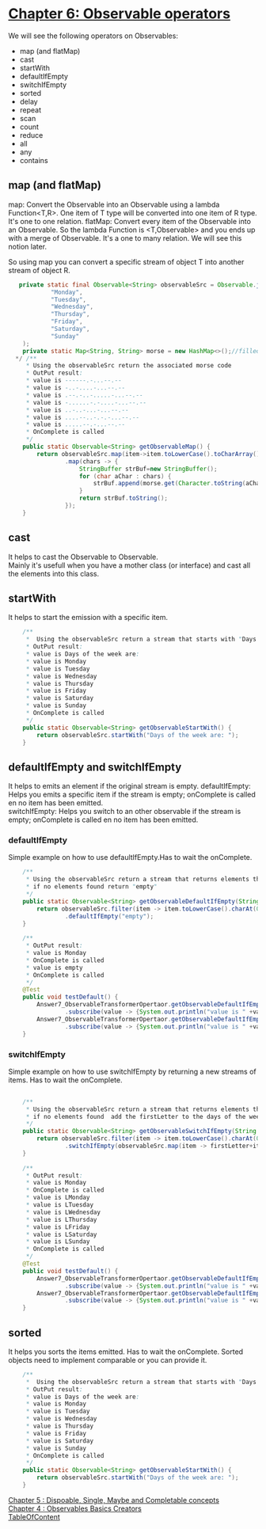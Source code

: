 # [Chapter 6: Observable operators]
We will see the following operators on Observables:
- map (and flatMap)
- cast
- startWith
- defaultIfEmpty
- switchIfEmpty
- sorted
- delay
- repeat
- scan
- count
- reduce
- all
- any
- contains



## map (and flatMap)
map: Convert the Observable<T> into an Observable<R> using a lambda Function<T,R>. One item of T type will be converted into one item of R type. It's one to one relation.
flatMap: Convert every item of the Observable<T> into an Observable<R>. So the lambda Function is <T,Observable<R>> and you ends up with a merge of Observable<R>. It's a one to many relation. We will see this notion later.

So using map you can convert a specific stream of object T into another stream of object R.
```java
   private static final Observable<String> observableSrc = Observable.just(
            "Monday",
            "Tuesday",
            "Wednesday",
            "Thursday",
            "Friday",
            "Saturday",
            "Sunday"
    );
    private static Map<String, String> morse = new HashMap<>();//filled elsewhere
  */ /**
     * Using the observableSrc return the associated morse code
     * OutPut result:
     * value is ------.-...--.--
     * value is -..-....-...--.--
     * value is .--.-..-.....-...--.--
     * value is -......-.-....-...--.--
     * value is ..-..-...-...--.--
     * value is ....--..-.-.-...--.--
     * value is .....--.-...--.--
     * OnComplete is called
     */
    public static Observable<String> getObservableMap() {
        return observableSrc.map(item->item.toLowerCase().toCharArray())
                .map(chars -> {
                    StringBuffer strBuf=new StringBuffer();
                    for (char aChar : chars) {
                        strBuf.append(morse.get(Character.toString(aChar)));
                    }
                    return strBuf.toString();
                });
    }
```

## cast
It helps to cast the Observable<R> to Observable<T>.  
Mainly it's usefull when you have a mother class (or interface) and cast all the elements into this class.

## startWith
It helps to start the emission with a specific item.

```java
    /**
     *  Using the observableSrc return a stream that starts with "Days of the week are: "
     * OutPut result:
     * value is Days of the week are:
     * value is Monday
     * value is Tuesday
     * value is Wednesday
     * value is Thursday
     * value is Friday
     * value is Saturday
     * value is Sunday
     * OnComplete is called
     */
    public static Observable<String> getObservableStartWith() {
        return observableSrc.startWith("Days of the week are: ");
    }
```
## defaultIfEmpty and switchIfEmpty
It helps to emits an element if the original stream is empty.
defaultIfEmpty: Helps you emits a specific item if the stream is empty; onComplete is called en no item has been emitted.  
switchIfEmpty: Helps you switch to an other observable if the stream is empty; onComplete is called en no item has been emitted.
### defaultIfEmpty
Simple example on how to use defaultIfEmpty.Has to wait the onComplete.
```java
    /**
     * Using the observableSrc return a stream that returns elements that start with firstLetter
     * if no elements found return "empty"
     */
    public static Observable<String> getObservableDefaultIfEmpty(String firstLetter) {
        return observableSrc.filter(item -> item.toLowerCase().charAt(0)==firstLetter.toLowerCase().charAt(0))
                .defaultIfEmpty("empty");
    }
    
    /**
     * OutPut result:
     * value is Monday
     * OnComplete is called
     * value is empty
     * OnComplete is called
     */
    @Test
    public void testDefault() {
        Answer7_ObservableTransformerOpertaor.getObservableDefaultIfEmpty("M")
                .subscribe(value -> {System.out.println("value is " +value);});
        Answer7_ObservableTransformerOpertaor.getObservableDefaultIfEmpty("L")
                .subscribe(value -> {System.out.println("value is " +value);});
    }
```
### switchIfEmpty
Simple example on how to use switchIfEmpty by returning a new streams of items. Has to wait the onComplete.

```java
    
    /**
     * Using the observableSrc return a stream that returns elements that start with firstLetter
     * if no elements found  add the firstLetter to the days of the week and return them
     */
    public static Observable<String> getObservableSwitchIfEmpty(String firstLetter) {
        return observableSrc.filter(item -> item.toLowerCase().charAt(0)==firstLetter.toLowerCase().charAt(0))
                .switchIfEmpty(observableSrc.map(item -> firstLetter+item));
    }
    
    /**
     * OutPut result:
     * value is Monday
     * OnComplete is called
     * value is LMonday
     * value is LTuesday
     * value is LWednesday
     * value is LThursday
     * value is LFriday
     * value is LSaturday
     * value is LSunday
     * OnComplete is called
     */
    @Test
    public void testDefault() {
        Answer7_ObservableTransformerOpertaor.getObservableDefaultIfEmpty("M")
                .subscribe(value -> {System.out.println("value is " +value);});
        Answer7_ObservableTransformerOpertaor.getObservableDefaultIfEmpty("L")
                .subscribe(value -> {System.out.println("value is " +value);});
    }
```


## sorted
It helps you sorts the items emitted. Has to wait the onComplete. Sorted objects need to implement comparable or you can provide it.

```java
    /**
     *  Using the observableSrc return a stream that starts with "Days of the week are: "
     * OutPut result:
     * value is Days of the week are:
     * value is Monday
     * value is Tuesday
     * value is Wednesday
     * value is Thursday
     * value is Friday
     * value is Saturday
     * value is Sunday
     * OnComplete is called
     */
    public static Observable<String> getObservableStartWith() {
        return observableSrc.startWith("Days of the week are: ");
    }
```






[Chapter 5 : Dispoable, Single, Maybe and Completable concepts](Doc5_SpeicifcObservables.md)  
[Chapter 4 : Observables Basics Creators](Doc4_ObservableCreators.md)  
[TableOfContent](index.md)

[Chapter 6: Observable operators]: #chapter-6-observable-operators





